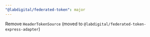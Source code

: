 ```yaml
---
"@labdigital/federated-token": major
---
```


Remove `HeaderTokenSource` (moved to `@labdigital/federated-token-express-adapter`)
